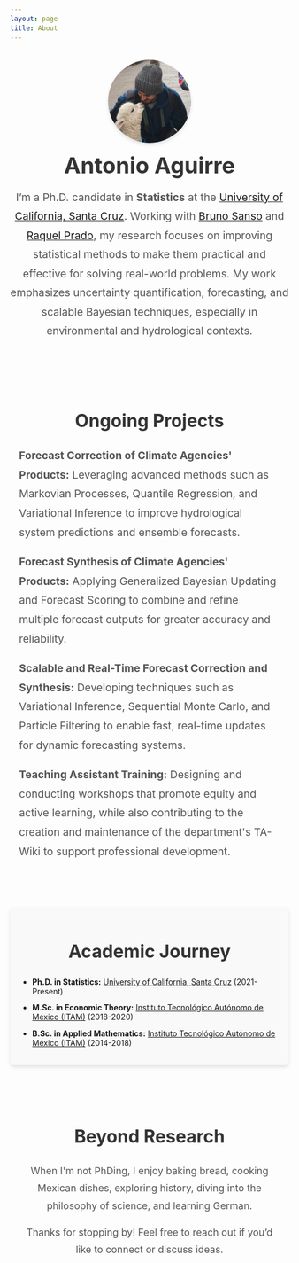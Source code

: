 ```yaml
---
layout: page
title: About
---
```


<div class="about-section">
  <!-- Introduction -->
  <div class="intro" style="text-align: center; margin-top: 2rem;">
    <div style="display: flex; flex-direction: column; align-items: center;">
      <img src="/files/images/Me2.jpg" 
           alt="Antonio Aguirre" 
           style="
              width: 150px; 
              height: 150px; 
              border-radius: 50%; 
              box-shadow: 0 4px 6px rgba(0, 0, 0, 0.1); 
              margin-bottom: 1rem;">
      <h1 style="margin: 0; font-size: 2.5rem; font-weight: bold; color: #333;">Antonio Aguirre</h1>
      <p style="
              font-size: 1.2rem; 
              line-height: 1.8; 
              max-width: 800px; 
              text-align: center; 
              margin: 1rem auto; 
              color: #555;">
        I’m a Ph.D. candidate in <strong>Statistics</strong> at the <a href="https://engineering.ucsc.edu/departments/statistics/" target="_blank">University of California, Santa Cruz</a>. 
        Working with <a href="https://users.soe.ucsc.edu/~bruno/" target="_blank">Bruno Sanso</a> and <a href="https://raquel.soe.ucsc.edu/" target="_blank">Raquel Prado</a>, my research focuses on improving statistical methods to make them practical and effective for solving real-world problems. 
        My work emphasizes uncertainty quantification, forecasting, and scalable Bayesian techniques, especially in environmental and hydrological contexts.
      </p>
    </div>
  </div>
  
  <!-- Ongoing Projects Section -->
  <div class="projects-section" style="margin-top: 3rem; padding: 1rem; text-align: center;">
    <h2 style="font-size: 2rem; font-weight: bold; color: #333;">Ongoing Projects</h2>
    <div style="max-width: 800px; margin: 1rem auto; text-align: left; font-size: 1.2rem; line-height: 1.8; color: #555;">
      <p>
        <strong>Forecast Correction of Climate Agencies' Products:</strong> Leveraging advanced methods such as Markovian Processes, Quantile Regression, and Variational Inference to improve hydrological system predictions and ensemble forecasts.
      </p>
      <p>
        <strong>Forecast Synthesis of Climate Agencies' Products:</strong> Applying Generalized Bayesian Updating and Forecast Scoring to combine and refine multiple forecast outputs for greater accuracy and reliability.
      </p>
      <p>
        <strong>Scalable and Real-Time Forecast Correction and Synthesis:</strong> Developing techniques such as Variational Inference, Sequential Monte Carlo, and Particle Filtering to enable fast, real-time updates for dynamic forecasting systems.
      </p>
      <p>
        <strong>Teaching Assistant Training:</strong> Designing and conducting workshops that promote equity and active learning, while also contributing to the creation and maintenance of the department's TA-Wiki to support professional development.
      </p>
    </div>
  </div>

  <!-- Education -->
  <div class="Education" style="margin-top: 3rem; padding: 1rem; background-color: #f9f9f9; border-radius: 8px; box-shadow: 0 4px 6px rgba(0, 0, 0, 0.1);">
    <h2 style="font-size: 2rem; font-weight: bold; color: #333; text-align: center;">Academic Journey</h2>
    <ul style="list-style: disc; padding-left: 1.5rem; max-width: 800px; margin: 1rem auto; text-align: left;">
      <li style="margin-bottom: 0.8rem;">
        <strong>Ph.D. in Statistics:</strong> <a href="https://engineering.ucsc.edu/departments/statistics/" target="_blank">University of California, Santa Cruz</a> (2021-Present)
      </li>
      <li style="margin-bottom: 0.8rem;">
        <strong>M.Sc. in Economic Theory:</strong> <a href="https://mteoriaeconomica.itam.mx/en/conoce-el-posgrado-teoriaeconomica" target="_blank">Instituto Tecnológico Autónomo de México (ITAM)</a> (2018-2020)
      </li>
      <li style="margin-bottom: 0.8rem;">
        <strong>B.Sc. in Applied Mathematics:</strong> <a href="https://departamentodematematicas.itam.mx/" target="_blank">Instituto Tecnológico Autónomo de México (ITAM)</a> (2014-2018)
      </li>
    </ul>
  </div>

<div class="about-section">
  <!-- Beyond Research Section -->
  <div class="beyond-research" style="margin-top: 3rem; padding: 1rem; text-align: center;">
    <h2 style="font-size: 2rem; font-weight: bold; color: #333;">Beyond Research</h2>
    <p style="font-size: 1.1rem; line-height: 1.8; max-width: 800px; margin: 1rem auto; color: #555;">
      When I'm not PhDing, I enjoy baking bread, cooking Mexican dishes, exploring history, diving into the philosophy of science, and learning German.
    </p>
    <p style="font-size: 1.1rem; line-height: 1.8; max-width: 800px; margin: 1rem auto; color: #555;">
      Thanks for stopping by! Feel free to reach out if you’d like to connect or discuss ideas.
    </p>
  </div>
</div>

